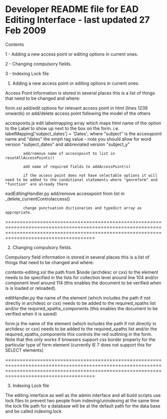 Developer README file for EAD Editing Interface  - last updated 27 Feb 2009
==============================================================================

Contents

1 - Adding a new access point or editing options in current ones.

2 - Changing compulsory fields.

3 - Indexing Lock file



1. Adding a new access point or editing options in current ones.


Access Point information is stored in several places this is a list of things that need to be changed and where:


form.xsl		add/edit options for relevant access point in html (lines 1239 onwards) or add/delete access point following the model of the others

accespoints.js		edit labelmapping array which maps html name of the option to the Label to show up next to the box on the form. i.e. labelMapping['subject_dates'] = 'Dates';
			where "subject" is the accesspoint name and "dates" the emph tag value - note you should allow for word version "subject_dates" and abbreviated version "subject_y"

			add/remove name of accesspoint to list in resetAllAccessPoints()

			add name of required fields to addAccessPoint(s)

			if the access point does not have selectable options it will need to be added to the conditional statements where "genreform" and "function" are already there 


eadEditingHandler.py	add/remove accesspoint from list in _delete_currentControlaccess()

			change punctuation dictionaries and typedict array as appropriate. 


=================================================================================================================================================================================================


2. Changing compulsory fields.


Compulsory field information is stored in several places this is a list of things that need to be changed and where:


contents-editing.xsl 	the path from $node (archdesc or cxx) to the element needs to be specified in the lists for collection level around line 104 and/or component level around 114 (this enables the 				document to be verified when is is loaded or reloaded). 

editHandler.py 		the name of the element (which includes the path if not directly in archdesc or cxx) needs to be added to the required_xpaths list and/or the required_xpaths_components (this 				enables the document to be verified when it is saved)

form.js			the name of the element (which includes the path if not directly in archdesc or cxx) needs to be added to the required_xpaths list and/or the required_xpaths_components this 				controls the red outlining in the form. Note that this only works if browsers support css border property for the particular type of form element (currently IE 7 does not support 				this for SELECT elements)

			
=================================================================================================================================================================================================


3. Indexing Lock file

The editing interface as well as the admin interface and all build scripts use lock files to prevent two people from indexing/unindexing at the same time the lock file path for a database will be at the default path for the data base and be called indexing.lock 



